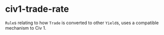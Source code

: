 # civ1-trade-rate

`Rule`s relating to how `Trade` is converted to other `Yield`s, uses a compatible mechanism to Civ 1.
